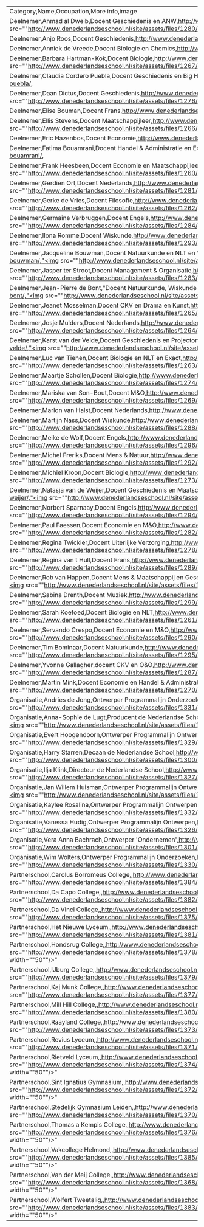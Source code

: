 |                                                                                                                                                                                                                                                      |
|------------------------------------------------------------------------------------------------------------------------------------------------------------------------------------------------------------------------------------------------------|
| Category,Name,Occupation,More info,image                                                                                                                                                                                                             |
| Deelnemer,Ahmad al Dweib,Docent Geschiedenis en ANW,http://www.denederlandseschool.nl/people/ahmad-al-dweib/,"<img src=""http://www.denederlandseschool.nl/site/assets/files/1280/ahmad1.800x0.jpg"" width=""50""/>"                                 |
| Deelnemer,Anjo Roos,Docent Geschiedenis,http://www.denederlandseschool.nl/people/anjo-roos/,                                                                                                                                                         |
| Deelnemer,Anniek de Vreede,Docent Biologie en Chemics,http://www.denederlandseschool.nl/people/anniek-de-vreede/,                                                                                                                                    |
| Deelnemer,Barbara Hartman-Kok,Docent Biologie,http://www.denederlandseschool.nl/people/barbara-hartman-kok/,"<img src=""http://www.denederlandseschool.nl/site/assets/files/1267/barbara1.800x0.jpg"" width=""50""/>"                                |
| Deelnemer,Claudia Cordero Puebla,Docent Geschiedenis en Big History,http://www.denederlandseschool.nl/people/claudia-cordero-puebla/,                                                                                                                |
| Deelnemer,Daan Dictus,Docent Geschiedenis,http://www.denederlandseschool.nl/people/daan-dictus/,"<img src=""http://www.denederlandseschool.nl/site/assets/files/1276/daan1.800x0.jpg"" width=""50""/>"                                               |
| Deelnemer,Elise Bouman,Docent Frans,http://www.denederlandseschool.nl/people/elise-bouman/,                                                                                                                                                          |
| Deelnemer,Ellis Stevens,Docent Maatschappijleer,http://www.denederlandseschool.nl/people/ellis-stevens/,"<img src=""http://www.denederlandseschool.nl/site/assets/files/1266/ellis1.800x0.jpg"" width=""50""/>"                                      |
| Deelnemer,Eric Hazenbos,Docent Economie,http://www.denederlandseschool.nl/people/eric-hazenbos/,                                                                                                                                                     |
| Deelnemer,Fatima Bouamrani,Docent Handel & Administratie en Economie & Rekenen,http://www.denederlandseschool.nl/people/fatima-bouamrani/,                                                                                                           |
| Deelnemer,Frank Heesbeen,Docent Economie en Maatschappijleer,http://www.denederlandseschool.nl/people/frank-heesbeen/,"<img src=""http://www.denederlandseschool.nl/site/assets/files/1260/frank1.800x0.jpg"" width=""50""/>"                        |
| Deelnemer,Gerdien Ort,Docent Nederlands,http://www.denederlandseschool.nl/people/gerdien-ort/,"<img src=""http://www.denederlandseschool.nl/site/assets/files/1281/gerdien1.800x0.jpg"" width=""50""/>"                                              |
| Deelnemer,Gerke de Vries,Docent Filosofie,http://www.denederlandseschool.nl/people/gerke-de-vries/,"<img src=""http://www.denederlandseschool.nl/site/assets/files/1262/gerke1.800x0.jpg"" width=""50""/>"                                           |
| Deelnemer,Germaine Verbruggen,Docent Engels,http://www.denederlandseschool.nl/people/germaine-verbruggen/,"<img src=""http://www.denederlandseschool.nl/site/assets/files/1284/germaine1.800x0.jpg"" width=""50""/>"                                 |
| Deelnemer,Ilona Romme,Docent Wiskunde,http://www.denederlandseschool.nl/people/ilona-romme/,"<img src=""http://www.denederlandseschool.nl/site/assets/files/1293/ilona1.800x0.jpg"" width=""50""/>"                                                  |
| Deelnemer,Jacqueline Bouwman,Docent Natuurkunde en NLT en Wiskunde,http://www.denederlandseschool.nl/people/jacqueline-bouwman/,"<img src=""http://www.denederlandseschool.nl/site/assets/files/1286/jacqueline1.800x0.jpg"" width=""50""/>"         |
| Deelnemer,Jasper ter Stroot,Docent Management & Organisatie,http://www.denederlandseschool.nl/people/jasper-ter-stroot/,"<img src=""http://www.denederlandseschool.nl/site/assets/files/1283/jasper1.800x0.jpg"" width=""50""/>"                     |
| Deelnemer,Jean-Pierre de Bont,"Docent Natuurkunde, Wiskunde en NL&T",http://www.denederlandseschool.nl/people/jean-piere-de-bont/,"<img src=""http://www.denederlandseschool.nl/site/assets/files/1275/jean-piere1.800x0.jpg"" width=""50""/>"       |
| Deelnemer,Jeanet Mosselman,Docent CKV en Drama en Kunst,http://www.denederlandseschool.nl/people/jeanet-mosselman/,"<img src=""http://www.denederlandseschool.nl/site/assets/files/1265/jeanet1.800x0.jpg"" width=""50""/>"                          |
| Deelnemer,Josje Mulders,Docent Nederlands,http://www.denederlandseschool.nl/people/josje-mulders/,"<img src=""http://www.denederlandseschool.nl/site/assets/files/1264/josje1.800x0.jpg"" width=""50""/>"                                            |
| Deelnemer,Karst van der Velde,Docent Geschiedenis en Projectonderwijs,http://www.denederlandseschool.nl/people/karst-van-der-velde/,"<img src=""http://www.denederlandseschool.nl/site/assets/files/1291/karst1.800x0.jpg"" width=""50""/>"          |
| Deelnemer,Luc van Tienen,Docent Biologie en NLT en Exact,http://www.denederlandseschool.nl/people/luc-van-tienen/,"<img src=""http://www.denederlandseschool.nl/site/assets/files/1263/luc1.800x0.jpg"" width=""50""/>"                              |
| Deelnemer,Maartje Schollen,Docent Biologie,http://www.denederlandseschool.nl/people/maartje-schollen/,"<img src=""http://www.denederlandseschool.nl/site/assets/files/1274/maartje1.800x0.jpg"" width=""50""/>"                                      |
| Deelnemer,Mariska van Son-Bout,Docent M&O,http://www.denederlandseschool.nl/people/mariska-van-son-bout/,"<img src=""http://www.denederlandseschool.nl/site/assets/files/1269/mariska1.800x0.jpg"" width=""50""/>"                                   |
| Deelnemer,Marlon van Halst,Docent Nederlands,http://www.denederlandseschool.nl/people/marlon-van-halst/,                                                                                                                                             |
| Deelnemer,Martijn Nass,Docent Wiskunde,http://www.denederlandseschool.nl/people/martijn-nass/,"<img src=""http://www.denederlandseschool.nl/site/assets/files/1288/martijn1.800x0.jpg"" width=""50""/>"                                              |
| Deelnemer,Meike de Wolf,Docent Engels,http://www.denederlandseschool.nl/people/meike-de-wolf/,"<img src=""http://www.denederlandseschool.nl/site/assets/files/1296/meike1.800x0.jpg"" width=""50""/>"                                                |
| Deelnemer,Michel Freriks,Docent Mens & Natuur,http://www.denederlandseschool.nl/people/michel-freriks/,"<img src=""http://www.denederlandseschool.nl/site/assets/files/1292/michel1.800x0.jpg"" width=""50""/>"                                      |
| Deelnemer,Michiel Kroon,Docent Biologie,http://www.denederlandseschool.nl/people/michiel-kroon/,"<img src=""http://www.denederlandseschool.nl/site/assets/files/1273/michiel1.800x0.jpg"" width=""50""/>"                                            |
| Deelnemer,Natasja van de Weijer,Docent Geschiedenis en Maatschappijleer,http://www.denederlandseschool.nl/people/natasja-van-de-weijer/,"<img src=""http://www.denederlandseschool.nl/site/assets/files/1297/natasja1.800x0.jpg"" width=""50""/>"    |
| Deelnemer,Norbert Sparnaay,Docent Engels,http://www.denederlandseschool.nl/people/norbert-sparnaay/,"<img src=""http://www.denederlandseschool.nl/site/assets/files/1294/norbert1.800x0.jpg"" width=""50""/>"                                        |
| Deelnemer,Paul Faessen,Docent Economie en M&O,http://www.denederlandseschool.nl/people/paul-faessen/,"<img src=""http://www.denederlandseschool.nl/site/assets/files/1282/paul1.800x0.jpg"" width=""50""/>"                                          |
| Deelnemer,Regina Twickler,Docent Uiterlijke Verzorging,http://www.denederlandseschool.nl/people/regina-twickler/,"<img src=""http://www.denederlandseschool.nl/site/assets/files/1278/reginatwickler1.800x0.jpg"" width=""50""/>"                    |
| Deelnemer,Regina van t Hull,Docent Frans,http://www.denederlandseschool.nl/people/regina-van-t-hull/,"<img src=""http://www.denederlandseschool.nl/site/assets/files/1289/regina_hull1.800x0.jpg"" width=""50""/>"                                   |
| Deelnemer,Rob van Happen,Docent Mens & Maatschappij en Geschiedenis,http://www.denederlandseschool.nl/people/rob-van-happen/,"<img src=""http://www.denederlandseschool.nl/site/assets/files/1272/rob1.800x0.jpg"" width=""50""/>"                   |
| Deelnemer,Sabina Drenth,Docent Muziek,http://www.denederlandseschool.nl/people/sabina-drenth/,"<img src=""http://www.denederlandseschool.nl/site/assets/files/1299/sabina.800x0.jpg"" width=""50""/>"                                                |
| Deelnemer,Sarah Koefoed,Docent Biologie en NLT,http://www.denederlandseschool.nl/people/sarah-koefoed/,"<img src=""http://www.denederlandseschool.nl/site/assets/files/1261/sarah1.800x0.jpg"" width=""50""/>"                                       |
| Deelnemer,Servando Crespo,Docent Economie en M&O,http://www.denederlandseschool.nl/people/servando-crespo/,"<img src=""http://www.denederlandseschool.nl/site/assets/files/1290/servando1.800x0.jpg"" width=""50""/>"                                |
| Deelnemer,Tim Bominaar,Docent Natuurkunde,http://www.denederlandseschool.nl/people/tim-bominaar/,"<img src=""http://www.denederlandseschool.nl/site/assets/files/1295/tim1.800x0.jpg"" width=""50""/>"                                               |
| Deelnemer,Yvonne Gallagher,docent CKV en O&O,http://www.denederlandseschool.nl/people/yvonne-gallagher/,"<img src=""http://www.denederlandseschool.nl/site/assets/files/1287/yvonne1.800x0.jpg"" width=""50""/>"                                     |
| Deelnemer,Martin Mink,Docent Economie en Handel & Administratie,http://www.denederlandseschool.nl/people/martin-mink/,"<img src=""http://www.denederlandseschool.nl/site/assets/files/1270/martin1.800x0.jpg"" width=""50""/>"                       |
| Organisatie,Andries de Jong,Ontwerper Programmalijn Onderzoeken,http://www.denederlandseschool.nl/people/andries-de-jong/,"<img src=""http://www.denederlandseschool.nl/site/assets/files/1331/andries-4kant_1.800x0.jpg"" width=""50""/>"           |
| Organisatie,Anna-Sophie de Lugt,Producent de Nederlandse School,http://www.denederlandseschool.nl/people/anna-sophie-de-lugt/,"<img src=""http://www.denederlandseschool.nl/site/assets/files/1325/img_0889.800x0.jpg"" width=""50""/>"              |
| Organisatie,Evert Hoogendoorn,Ontwerper Programmalijn Ontwerpen,http://www.denederlandseschool.nl/people/evert-hoogendoorn/,"<img src=""http://www.denederlandseschool.nl/site/assets/files/1329/evert-400x400.800x0.jpg"" width=""50""/>"           |
| Organisatie,Harry Starren,Decaan de Nederlandse School,http://www.denederlandseschool.nl/people/harry-starren/,"<img src=""http://www.denederlandseschool.nl/site/assets/files/1300/harry.800x0.jpg"" width=""50""/>"                                |
| Organisatie,Ilja Klink,Directeur de Nederlandse School,http://www.denederlandseschool.nl/people/ilja-klink/,"<img src=""http://www.denederlandseschool.nl/site/assets/files/1327/ilja.800x0.jpg"" width=""50""/>"                                    |
| Organisatie,Jan Willem Huisman,Ontwerper Programmalijn Ontwerpen,http://www.denederlandseschool.nl/people/jan-willem-huisman/,"<img src=""http://www.denederlandseschool.nl/site/assets/files/1328/jaw_1.800x0.jpg"" width=""50""/>"                 |
| Organisatie,Kaylee Rosalina,Ontwerper Programmalijn Ontwerpen,http://www.denederlandseschool.nl/people/kaylee-rosalina/,"<img src=""http://www.denederlandseschool.nl/site/assets/files/1332/naamloos.800x0.jpg"" width=""50""/>"                    |
| Organisatie,Vanessa Hudig,Ontwerper Programmalijn Ontwerpen,http://www.denederlandseschool.nl/people/vanessa-hudig/,"<img src=""http://www.denederlandseschool.nl/site/assets/files/1326/vanessa-hudig.800x0.jpg"" width=""50""/>"                   |
| Organisatie,Vera Anna Bachrach,Ontwerper 'Ondernemen',http://www.denederlandseschool.nl/people/vera-anna-bachrach/,"<img src=""http://www.denederlandseschool.nl/site/assets/files/1301/veraannamuur-02.800x0.jpg"" width=""50""/>"                  |
| Organisatie,Wim Wolters,Ontwerper Programmalijn Onderzoeken,http://www.denederlandseschool.nl/people/wim-wolters/,"<img src=""http://www.denederlandseschool.nl/site/assets/files/1330/p3090029_2.800x0.jpg"" width=""50""/>"                        |
| Partnerschool,Carolus Borromeus College,,http://www.denederlandseschool.nl/people/carolus-borromeus-college/,"<img src=""http://www.denederlandseschool.nl/site/assets/files/1384/01_carolus_slider_gebouw.800x0.jpg"" width=""50""/>"               |
| Partnerschool,Da Capo College,,http://www.denederlandseschool.nl/people/da-capo-college/,"<img src=""http://www.denederlandseschool.nl/site/assets/files/1382/born_01_07_2014_028-laag_1.800x0.jpg"" width=""50""/>"                                 |
| Partnerschool,Da Vinci College,,http://www.denederlandseschool.nl/people/da-vinci-college/,"<img src=""http://www.denederlandseschool.nl/site/assets/files/1375/3214158229_1.800x0.jpg"" width=""50""/>"                                             |
| Partnerschool,Het Nieuwe Lyceum,,http://www.denederlandseschool.nl/people/het-nieuwe-lyceum/,"<img src=""http://www.denederlandseschool.nl/site/assets/files/1381/275333_480_1.800x0.jpg"" width=""50""/>"                                           |
| Partnerschool,Hondsrug College,,http://www.denederlandseschool.nl/people/hondsrug-college/,"<img src=""http://www.denederlandseschool.nl/site/assets/files/1378/hondsrug_college_mavo_pienhoek_schoonebeek_1.800x0.jpg"" width=""50""/>"             |
| Partnerschool,IJburg College,,http://www.denederlandseschool.nl/people/ijburg-college/,"<img src=""http://www.denederlandseschool.nl/site/assets/files/1379/ijburgcollege_1.800x0.jpg"" width=""50""/>"                                              |
| Partnerschool,Kaj Munk College,,http://www.denederlandseschool.nl/people/kaj-munk-college/,"<img src=""http://www.denederlandseschool.nl/site/assets/files/1377/kaj-munk-e1429709670574_1-1.800x0.jpg"" width=""50""/>"                              |
| Partnerschool,Mill Hill College,,http://www.denederlandseschool.nl/people/mill-hill-college/,"<img src=""http://www.denederlandseschool.nl/site/assets/files/1380/mill-hillcollege_1.800x0.jpg"" width=""50""/>"                                     |
| Partnerschool,Raayland College,,http://www.denederlandseschool.nl/people/raayland-college/,"<img src=""http://www.denederlandseschool.nl/site/assets/files/1373/raayland_mc_2.800x0.jpg"" width=""50""/>"                                            |
| Partnerschool,Revius Lyceum,,http://www.denederlandseschool.nl/people/revius-lyceum/,"<img src=""http://www.denederlandseschool.nl/site/assets/files/1371/revius-lyceum-doorn-2-941x519_1-1.800x0.jpg"" width=""50""/>"                              |
| Partnerschool,Rietveld Lyceum,,http://www.denederlandseschool.nl/people/rietveld-lyceum/,"<img src=""http://www.denederlandseschool.nl/site/assets/files/1374/c491661ce1592c418d59ee0b435ea297_large_1.800x0.jpg"" width=""50""/>"                   |
| Partnerschool,Sint Ignatius Gymnasium,,http://www.denederlandseschool.nl/people/sint-ignatius-lyceum/,"<img src=""http://www.denederlandseschool.nl/site/assets/files/1372/st_-ignatiusgymnasium_03fedde-de-weert_1.800x0.jpg"" width=""50""/>"      |
| Partnerschool,Stedelijk Gymnasium Leiden,,http://www.denederlandseschool.nl/people/stedelijk-gymnasium-leiden/,"<img src=""http://www.denederlandseschool.nl/site/assets/files/1370/102896042_1.800x0.jpg"" width=""50""/>"                          |
| Partnerschool,Thomas a Kempis College,,http://www.denederlandseschool.nl/people/thomas-a-kempis-college/,"<img src=""http://www.denederlandseschool.nl/site/assets/files/1376/1509664_243971075772490_38305717_n_1.800x0.jpg"" width=""50""/>"       |
| Partnerschool,Vakcollege Helmond,,http://www.denederlandseschool.nl/people/vakcollege-helmond/,"<img src=""http://www.denederlandseschool.nl/site/assets/files/1385/0065_omo_scholengroep_helmond_-_vakcollege_helmond_1.800x0.jpg"" width=""50""/>" |
| Partnerschool,Van der Meij College,,http://www.denederlandseschool.nl/people/school-1/,"<img src=""http://www.denederlandseschool.nl/site/assets/files/1368/brtarchitecten_onderwijs_van_der_meijcollege_alkmaar_06_1_1.800x0.jpg"" width=""50""/>"  |
| Partnerschool,Wolfert Tweetalig,,http://www.denederlandseschool.nl/people/wolfert-tweetalig/,"<img src=""http://www.denederlandseschool.nl/site/assets/files/1383/1924340_681354491920456_1748819008261897083_n_1.800x0.jpg"" width=""50""/>"        |
